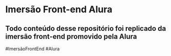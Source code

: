 # Imersão Front-end Alura
## Todo conteúdo desse repositório foi replicado da imersão front-end promovido pela Alura

#ImersãoFrontEnd #Alura
